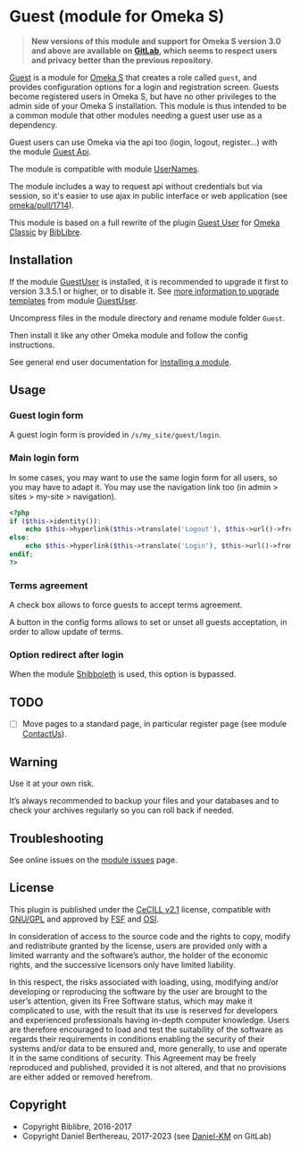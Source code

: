 Guest (module for Omeka S)
==========================

> __New versions of this module and support for Omeka S version 3.0 and above
> are available on [GitLab], which seems to respect users and privacy better
> than the previous repository.__

[Guest] is a module for [Omeka S] that creates a role called `guest`, and
provides configuration options for a login and registration screen. Guests
become registered users in Omeka S, but have no other privileges to the admin
side of your Omeka S installation. This module is thus intended to be a common
module that other modules needing a guest user use as a dependency.

Guest users can use Omeka via the api too (login, logout, register…) with the
module [Guest Api].

The module is compatible with module [UserNames].

The module includes a way to request api without credentials but via session, so
it's easier to use ajax in public interface or web application (see [omeka/pull/1714]).

This module is based on a full rewrite of the plugin [Guest User] for [Omeka Classic]
by [BibLibre].


Installation
------------

If the module [GuestUser] is installed, it is recommended to upgrade it first to
version 3.3.5.1 or higher, or to disable it. See [more information to upgrade templates]
from module [GuestUser].

Uncompress files in the module directory and rename module folder `Guest`.

Then install it like any other Omeka module and follow the config instructions.

See general end user documentation for [Installing a module].


Usage
-----

### Guest login form

A guest login form is provided in `/s/my_site/guest/login`.

### Main login form

In some cases, you may want to use the same login form for all users, so you may
have to adapt it. You may use the navigation link too (in admin > sites > my-site > navigation).

```php
<?php
if ($this->identity()):
    echo $this->hyperlink($this->translate('Logout'), $this->url()->fromRoute('site/guest/guest', ['site-slug' => $site->slug(), 'action' => 'logout']), ['class' => 'logout']);
else:
    echo $this->hyperlink($this->translate('Login'), $this->url()->fromRoute('site/guest/anonymous', ['site-slug' => $site->slug(), 'action' => 'login']), ['class' => 'login']);
endif;
?>
```

### Terms agreement

A check box allows to force guests to accept terms agreement.

A button in the config forms allows to set or unset all guests acceptation,
in order to allow update of terms.

### Option redirect after login

When the module [Shibboleth] is used, this option is bypassed.


TODO
----

- [ ] Move pages to a standard page, in particular register page (see module [ContactUs]).


Warning
-------

Use it at your own risk.

It’s always recommended to backup your files and your databases and to check
your archives regularly so you can roll back if needed.


Troubleshooting
---------------

See online issues on the [module issues] page.


License
-------

This plugin is published under the [CeCILL v2.1] license, compatible with
[GNU/GPL] and approved by [FSF] and [OSI].

In consideration of access to the source code and the rights to copy, modify and
redistribute granted by the license, users are provided only with a limited
warranty and the software’s author, the holder of the economic rights, and the
successive licensors only have limited liability.

In this respect, the risks associated with loading, using, modifying and/or
developing or reproducing the software by the user are brought to the user’s
attention, given its Free Software status, which may make it complicated to use,
with the result that its use is reserved for developers and experienced
professionals having in-depth computer knowledge. Users are therefore encouraged
to load and test the suitability of the software as regards their requirements
in conditions enabling the security of their systems and/or data to be ensured
and, more generally, to use and operate it in the same conditions of security.
This Agreement may be freely reproduced and published, provided it is not
altered, and that no provisions are either added or removed herefrom.


Copyright
---------

* Copyright Biblibre, 2016-2017
* Copyright Daniel Berthereau, 2017-2023 (see [Daniel-KM] on GitLab)


[Guest]: https://gitlab.com/Daniel-KM/Omeka-S-module-Guest
[Guest User]: https://gitlab.com/omeka/plugin-GuestUser
[GuestUser]: https://github.com/biblibre/omeka-s-module-GuestUser
[Omeka S]: https://www.omeka.org/s
[GitLab]: https://gitlab.com/Daniel-KM/Omeka-S-module-Guest
[Omeka Classic]: https://omeka.org
[Guest Api]: https://gitlab.com/Daniel-KM/Omeka-S-module-GuestApi
[UserNames]: https://github.com/ManOnDaMoon/omeka-s-module-UserNames
[omeka/pull/1714]: https://github.com/omeka/omeka-s/pull/1714
[ContactUs]: https://gitlab.com/Daniel-KM/Omeka-S-module-ContactUs
[Shibboleth]: https://gitlab.com/Daniel-KM/Omeka-S-module-Shibboleth
[more information to upgrade templates]: https://gitlab.com/Daniel-KM/Omeka-S-module-Guest/blob/master/Upgrade_from_GuestUser.md
[Installing a module]: https://omeka.org/s/docs/user-manual/modules/#installing-modules
[modules/Guest/data/scripts/convert_guest_user_templates.sh]: https://gitlab.com/Daniel-KM/Omeka-S-module-Guest/blob/master/data/scripts/convert_guest_user_templates.sh
[module issues]: https://gitlab.com/Daniel-KM/Omeka-S-module-Guest/-/issues
[CeCILL v2.1]: https://www.cecill.info/licences/Licence_CeCILL_V2.1-en.html
[GNU/GPL]: https://www.gnu.org/licenses/gpl-3.0.html
[FSF]: https://www.fsf.org
[OSI]: http://opensource.org
[BibLibre]: https://github.com/biblibre
[GitLab]: https://gitlab.com/Daniel-KM
[Daniel-KM]: https://gitlab.com/Daniel-KM "Daniel Berthereau"
